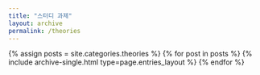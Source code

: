 ```yaml
---
title: "스터디 과제"
layout: archive
permalink: /theories
---
```



{% assign posts = site.categories.theories %}
{% for post in posts %} {% include archive-single.html type=page.entries_layout %} {% endfor %}